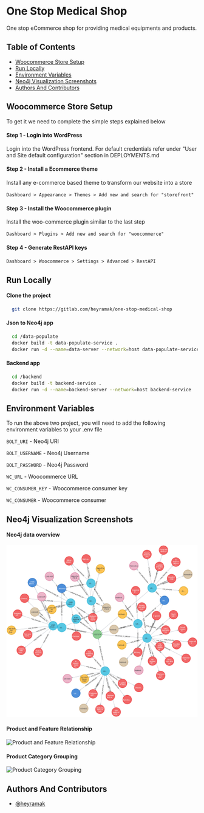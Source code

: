 
# One Stop Medical Shop

One stop eCommerce shop for providing medical equipments and products.


## Table of Contents
- [Woocommerce Store Setup](#woocommerce-store-setup)
- [Run Locally](#run-locally)
- [Environment Variables](#environment-variables)
- [Neo4j Visualization Screenshots](#neo4j-visualization-screenshots)
- [Authors And Contributors](#authors-and-contributors)
## Woocommerce Store Setup

To get it we need to complete the simple steps explained below
#### Step 1 - Login into WordPress
Login into the WordPress frontend. For default credentials refer under "User and Site default configuration" section in DEPLOYMENTS.md

#### Step 2 - Install a Ecommerce theme

Install any e-commerce based theme to transform our website into a store

```Dashboard > Appearance > Themes > Add new and search for "storefront"```

#### Step 3 - Install the Woocommerce plugin

Install the woo-commerce plugin similar to the last step

```Dashboard > Plugins > Add new and search for "woocommerce"```

#### Step 4 - Generate RestAPI keys

```Dashboard > Woocommerce > Settings > Advanced > RestAPI```
## Run Locally

#### Clone the project

```bash
  git clone https://gitlab.com/heyramak/one-stop-medical-shop
```
#### Json to Neo4j app

```bash
  cd /data-populate
  docker build -t data-populate-service .
  docker run -d --name=data-server --network=host data-populate-service
```
#### Backend app

```bash
  cd /backend
  docker build -t backend-service .
  docker run -d --name=backend-server --network=host backend-service
```


## Environment Variables

To run the above two project, you will need to add the following environment variables to your .env file

`BOLT_URI` - Neo4j URI

`BOLT_USERNAME` - Neo4j Username

`BOLT_PASSWORD` - Neo4j Password

`WC_URL` - Woocommerce URL

`WC_CONSUMER_KEY` - Woocommerce consumer key

`WC_CONSUMER` - Woocommerce consumer




## Neo4j Visualization Screenshots

#### Neo4j data overview 
![Neo4j Overview](assets/overview.png)

#### Product and Feature Relationship 
![Product and Feature Relationship](heyramak/one-stop-medical-shop/-/blob/main/assets/product-and-feature-relationship.png)

#### Product Category Grouping
![Product Category Grouping](heyramak/one-stop-medical-shop/-/blob/main/assets/product-grouping-according-to-category.png)


## Authors And Contributors

- [@heyramak](https://github.com/heyramak)

